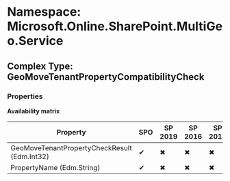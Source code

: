 # Namespace: Microsoft.Online.SharePoint.MultiGeo.Service

## Complex Type: GeoMoveTenantPropertyCompatibilityCheck

### Properties

**Availability matrix**

Property | SPO | SP 2019 | SP 2016 | SP 2013
----------|-----|---------|---------|--------
GeoMoveTenantPropertyCheckResult (Edm.Int32) | ✔ | ✖ | ✖ | ✖
PropertyName (Edm.String) | ✔ | ✖ | ✖ | ✖
